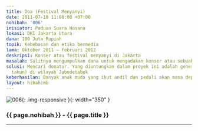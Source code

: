 ```yaml
---
title: Doa (Festival Menyanyi)
date: 2011-07-18 11:08:00 +07:00
nohibah: '006'
inisiator: Paduan Suara Hosana
lokasi: DKI Jakarta Utara
dana: 100 Juta Rupiah
topik: Kebebasan dan etika bermedia
lama: Oktober 2011 – Februari 2012
deskripsi: Konser atau festival menyanyi di Jakarta
masalah: Sulitnya mengumpulkan dana untuk mengadakan konser atau sebuah festival menyanyi
solusi: Mencari donatur. Yang diuntungkan dalam proyek ini adalah generasi muda (20-40
  tahun) di wilayah Jabodetabek
keberhasilan: Banyak anak muda yang ikut andil dan peduli akan masa depannya
layout: hibahcmb
---
```


![006](/static/img/hibahcmb/006.png){: .img-responsive }{: width="350" }

### {{ page.nohibah }} - {{ page.title }}

---
